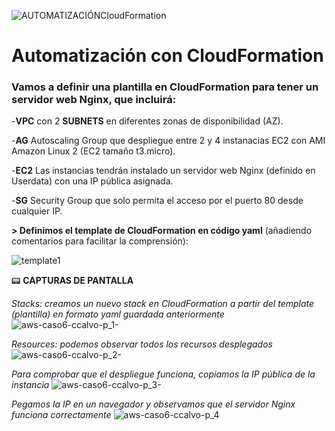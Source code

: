 ![AUTOMATIZACIÓNCloudFormation](https://user-images.githubusercontent.com/126183973/224106728-fae51680-5785-4138-816c-f14313781eba.png)

# Automatización con CloudFormation

### Vamos a definir una plantilla en CloudFormation para tener un servidor web Nginx, que incluirá:
  -**VPC** con 2 **SUBNETS** en diferentes zonas de disponibilidad (AZ).
  
  -**AG** Autoscaling Group que despliegue entre 2 y 4 instanacias EC2 con AMI Amazon Linux 2 (EC2 tamaño t3.micro).
  
  -**EC2** Las instancias tendrán instalado un servidor web Nginx (definido en Userdata) con una IP pública asignada.
  
  -**SG** Security Group que solo permita el acceso por el puerto 80 desde cualquier IP.
  
**> Definimos el template de CloudFormation en código yaml** (añadiendo comentarios para facilitar la comprensión):

![template1](https://user-images.githubusercontent.com/126183973/224559743-30b56d3a-29b0-450c-88cb-f408f443e0e8.png)

:pager: **CAPTURAS DE PANTALLA**

_Stacks: creamos un nuevo stack en CloudFormation a partir del template (plantilla) en formato yaml guardada anteriormente_
![aws-caso6-ccalvo-p_1-](https://user-images.githubusercontent.com/126183973/224560266-3d06c4e8-266c-4540-a32a-e6292319d131.jpg)

_Resources: podemos observar todos los recursos desplegados_
![aws-caso6-ccalvo-p_2-](https://user-images.githubusercontent.com/126183973/224560278-ef887ace-d831-4f1f-bfa6-0418ad334468.jpg)

_Para comprobar que el despliegue funciona, copiamos la IP pública de la instancia_
![aws-caso6-ccalvo-p_3-](https://user-images.githubusercontent.com/126183973/224560286-c450eea8-da7a-4751-a739-6175544e6d7d.jpg)

_Pegamos la IP en un navegador y observamos que el servidor Nginx funciona correctamente_
![aws-caso6-ccalvo-p_4](https://user-images.githubusercontent.com/126183973/224560294-71746857-db89-4c9c-a0fe-c66469efcc38.jpg)

